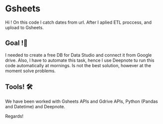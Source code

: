 # Gsheets

Hi ! On this code I catch dates from url. After I aplied ETL proccess, and upload to Gsheets.


## Goal !🎯

I needed to create a free DB for Data Studio and connect it from Google drive. Also, I have to automate this task, hence I use Deepnote tu run this code automatically at 
mornings. Is not the best solution, however at the moment solve problems.

## Tools! 🛠️

We have been worked with Gsheets APIs and Gdrive APIs, Python (Pandas and Datetime) and Deepnote.


Regards!
